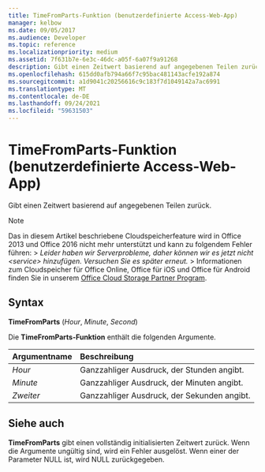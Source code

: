 ```yaml
---
title: TimeFromParts-Funktion (benutzerdefinierte Access-Web-App)
manager: kelbow
ms.date: 09/05/2017
ms.audience: Developer
ms.topic: reference
ms.localizationpriority: medium
ms.assetid: 7f631b7e-6e3c-46dc-a05f-6a07f9a91268
description: Gibt einen Zeitwert basierend auf angegebenen Teilen zurück.
ms.openlocfilehash: 615dd0afb794a66f7c95bac481143acfe192a874
ms.sourcegitcommit: a1d9041c20256616c9c183f7d1049142a7ac6991
ms.translationtype: MT
ms.contentlocale: de-DE
ms.lasthandoff: 09/24/2021
ms.locfileid: "59631503"
---
```

# <a name="timefromparts-function-access-custom-web-app"></a>TimeFromParts-Funktion (benutzerdefinierte Access-Web-App)

Gibt einen Zeitwert basierend auf angegebenen Teilen zurück.
  
> [!NOTE]
> Das in diesem Artikel beschriebene Cloudspeicherfeature wird in Office 2013 und Office 2016 nicht mehr unterstützt und kann zu folgendem Fehler führen: > *Leider haben wir Serverprobleme, daher können wir es jetzt nicht \<service\> hinzufügen. Versuchen Sie es später erneut.* > Informationen zum Cloudspeicher für Office Online, Office für iOS und Office für Android finden Sie in unserem [Office Cloud Storage Partner Program](https://dev.office.com/programs/officecloudstorage). 
  
## <a name="syntax"></a>Syntax

 **TimeFromParts** (*Hour*, *Minute*, *Second*) 
  
Die **TimeFromParts-Funktion** enthält die folgenden Argumente. 
  
|**Argumentname**|**Beschreibung**|
|:-----|:-----|
| *Hour*  <br/> |Ganzzahliger Ausdruck, der Stunden angibt.  <br/> |
| *Minute*  <br/> |Ganzzahliger Ausdruck, der Minuten angibt.  <br/> |
| *Zweiter*  <br/> |Ganzzahliger Ausdruck, der Sekunden angibt.  <br/> |
   
## <a name="see-also"></a>Siehe auch

 **TimeFromParts** gibt einen vollständig initialisierten Zeitwert zurück. Wenn die Argumente ungültig sind, wird ein Fehler ausgelöst. Wenn einer der Parameter NULL ist, wird NULL zurückgegeben. 
  

